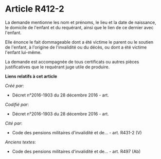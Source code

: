 # Article R412-2

La demande mentionne les nom et prénoms, le lieu et la date de naissance, le domicile de l'enfant et du requérant, ainsi que
le lien de ce dernier avec l'enfant.

Elle énonce le fait dommageable dont a été victime le parent ou le soutien de l'enfant, à l'origine de l'invalidité ou du
décès, ou dont a été victime l'enfant lui-même.

La demande est accompagnée de tous certificats ou autres pièces justificatives que le requérant juge utile de produire.

**Liens relatifs à cet article**

_Créé par_:

  - Décret n°2016-1903 du 28 décembre 2016 - art.

_Codifié par_:

  - Décret n°2016-1903 du 28 décembre 2016 - art.

_Cité par_:

  - Code des pensions militaires d'invalidité et de... - art. R431-2 (V)

_Anciens textes_:

  - Code des pensions militaires d'invalidité et de... - art. R497 (Ab)
